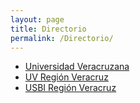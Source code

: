 ```yaml
---
layout: page
title: Directorio
permalink: /Directorio/
---
```


- [Universidad Veracruzana](https://www.uv.mx)
- [UV Región Veracruz](https://www.uv.mx/veracruz/)
- [USBI Región Veracruz](https://www.uv.mx/veracruz/usbi/)
